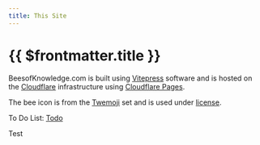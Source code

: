 ```yaml
---
title: This Site
---
```

# {{ $frontmatter.title }}

BeesofKnowledge.com is built using [Vitepress](https://vitepress.vuejs.org/) software and is hosted on the [Cloudflare](https://www.cloudflare.com/) infrastructure using [Cloudflare Pages](https://pages.cloudflare.com/).

The bee icon is from the [Twemoji](https://github.com/twitter/twemoji) set and is used under [license](https://creativecommons.org/licenses/by/4.0).

To Do List: [Todo](todo)

Test
